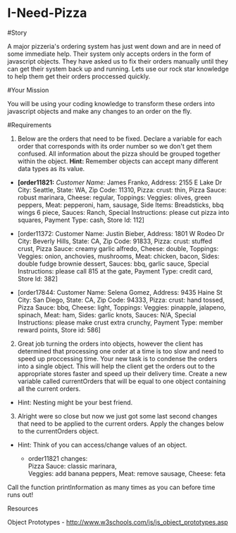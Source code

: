# I-Need-Pizza

#Story

A major pizzeria's ordering system has just went down and are in need of some immediate help. Their system only accepts orders in the form of javascript objects. They have asked us to fix their orders manually until they can get their system back up and running. Lets use our rock star knowledge to help them get their orders proccessed quickly.

#Your Mission

You will be using your coding knowledge to transform these orders into javascript objects and make any changes to an order on the fly. 

#Requirements

1. Below are the orders that need to be fixed. Declare a variable for each order that corresponds with its order number so we don't get them confused. All information about the pizza should be grouped together within the object. **Hint:** Remember objects can accept many different data types as its value.

  - **[order11821:** *Customer Name:* James Franko, Address: 2155 E Lake Dr City: Seattle, State: WA, Zip Code: 11310, Pizza: crust: thin, Pizza    Sauce: robust marinara, Cheese: regular, Toppings: Veggies: olives, green peppers, Meat: pepperoni, ham, sausage, Side Items:              Breadsticks, bbq wings 6 piece, Sauces: Ranch, Special Instructions: please cut pizza into squares, Payment Type: cash, Store Id: 112]

  - [order11372: Customer Name: Justin Bieber, Address: 1801 W Rodeo Dr City: Beverly Hills, State: CA, Zip Code: 91833, Pizza: crust:        stuffed crust, Pizza Sauce: creamy garlic alfredo, Cheese: double, Toppings: Veggies: onion, anchovies, mushrooms, Meat: chicken,          bacon, Sides: double fudge brownie dessert, Sauces: bbq, garlic sauce, Special Instructions: please call 815 at the gate, Payment Type:    credit card, Store Id: 382]

  - [order17844: Customer Name: Selena Gomez, Address: 9435 Haine St City: San Diego, State: CA, Zip Code: 94333, Pizza: crust: hand           tossed, Pizza Sauce: bbq, Cheese: light, Toppings: Veggies: pinapple, jalapeno, spinach, Meat: ham, Sides: garlic knots, Sauces: N/A,     Special Instructions: please make crust extra crunchy, Payment Type: member reward points, Store id: 586]

2. Great job turning the orders into objects, however the client has determined that processing one order at a time is too slow and need to speed up proccessing time. Your new task is to condense the orders into a single object. This will help the client get the orders out to the appropriate stores faster and speed up their delivery time. Create a new variable called currentOrders that will be equal to one object containing all the current orders. 
- Hint: Nesting might be your best friend.


3. Alright were so close but now we just got some last second changes that need to be applied to the current orders. Apply the changes below to the currentOrders object. 
- Hint: Think of you can access/change values of an object.

  - order11821 changes:  
    Pizza Sauce: classic marinara,  
     Veggies: add banana peppers,
     Meat: remove sausage, 
     Cheese: feta

Call the function printInformation as many times as you can before time runs out!

Resources

Object Prototypes - http://www.w3schools.com/js/js_object_prototypes.asp
